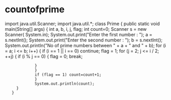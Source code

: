 # countofprime
import java.util.Scanner;
import java.util.*; 
class Prime { 
    public static void main(String[] args) { int a, b, i, j, flag;
         int count=0;
         Scanner s = new Scanner( System.in);
         System.out.print("Enter the first number : ");
         a = s.nextInt();
         System.out.print("Enter the second number : ");
         b = s.nextInt();
         System.out.println("No of prime numbers between " + a + " and " + b);
         for (i = a; i <= b; i++)
         {
             if (i == 1 || i == 0) continue;
             flag = 1; for (j = 2; j <= i / 2; ++j)
             {
                 if (i % j == 0) {
                     flag = 0; break; 
                     
                 }
                 } 
                 if (flag == 1) count=count+1;
                 }
                 System.out.println(count); 
         } 
       }
